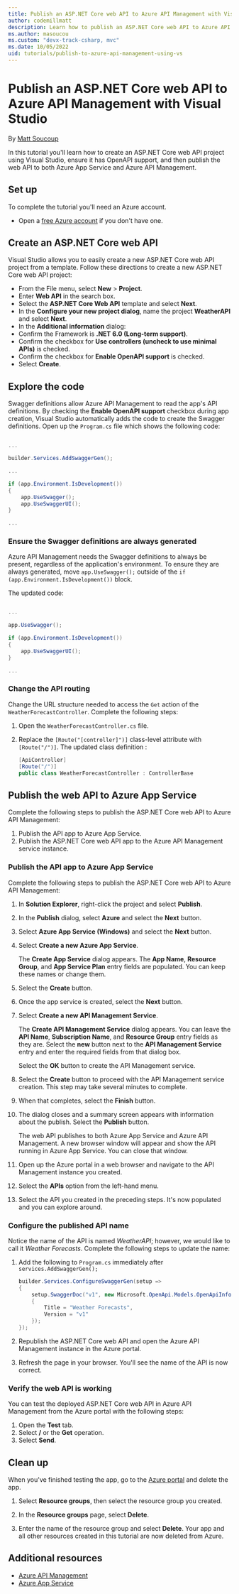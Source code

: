 ```yaml
---
title: Publish an ASP.NET Core web API to Azure API Management with Visual Studio
author: codemillmatt
description: Learn how to publish an ASP.NET Core web API to Azure API Management using Visual Studio.
ms.author: masoucou
ms.custom: "devx-track-csharp, mvc"
ms.date: 10/05/2022
uid: tutorials/publish-to-azure-api-management-using-vs
---
```

# Publish an ASP.NET Core web API to Azure API Management with Visual Studio

By [Matt Soucoup](https://twitter.com/codemillmatt)

In this tutorial you'll learn how to create an ASP.NET Core web API project using Visual Studio, ensure it has OpenAPI support, and then publish the web API to both Azure App Service and Azure API Management.

## Set up

To complete the tutorial you'll need an Azure account.

* Open a [free Azure account](https://azure.microsoft.com/free/dotnet/) if you don't have one.

## Create an ASP.NET Core web API

Visual Studio allows you to easily create a new ASP.NET Core web API project from a template. Follow these directions to create a new ASP.NET Core web API project:

* From the File menu, select **New** > **Project**.
* Enter **Web API** in the search box.
* Select the **ASP.NET Core Web API** template and select **Next**.
* In the **Configure your new project dialog**, name the project **WeatherAPI** and select **Next**.
* In the **Additional information** dialog:
* Confirm the Framework is **.NET 6.0 (Long-term support)**.
* Confirm the checkbox for **Use controllers (uncheck to use minimal APIs)** is checked.
* Confirm the checkbox for **Enable OpenAPI support** is checked.
* Select **Create**.

## Explore the code

Swagger definitions allow Azure API Management to read the app's API definitions. By checking the **Enable OpenAPI support** checkbox during app creation, Visual Studio automatically adds the code to create the Swagger definitions. Open up the `Program.cs` file which shows the following code:

```csharp

...

builder.Services.AddSwaggerGen();

...

if (app.Environment.IsDevelopment())
{
    app.UseSwagger();
    app.UseSwaggerUI();
}

...

```

### Ensure the Swagger definitions are always generated

Azure API Management needs the Swagger definitions to always be present, regardless of the application's environment. To ensure they are always generated, move `app.UseSwagger();` outside of the `if (app.Environment.IsDevelopment())` block.

The updated code:

```csharp

...

app.UseSwagger();

if (app.Environment.IsDevelopment())
{
    app.UseSwaggerUI();
}

...

```

### Change the API routing

Change the URL structure needed to access the `Get` action of the `WeatherForecastController`. Complete the following steps:

1. Open the `WeatherForecastController.cs` file.
1. Replace the `[Route("[controller]")]` class-level attribute with `[Route("/")]`. The updated class definition :

    ```csharp
    [ApiController]
    [Route("/")]
    public class WeatherForecastController : ControllerBase
    ```

## Publish the web API to Azure App Service

Complete the following steps to publish the ASP.NET Core web API to Azure API Management:

1. Publish the API app to Azure App Service.
1. Publish the ASP.NET Core web API app to the Azure API Management service instance.

### Publish the API app to Azure App Service

Complete the following steps to publish the ASP.NET Core web API to Azure API Management:

1. In **Solution Explorer**, right-click the project and select **Publish**.    
1. In the **Publish** dialog, select **Azure** and select the **Next** button.    
1. Select **Azure App Service (Windows)** and select the **Next** button.
1. Select **Create a new Azure App Service**.

    The **Create App Service** dialog appears. The **App Name**, **Resource Group**, and **App Service Plan** entry fields are populated. You can keep these names or change them.

1. Select the **Create** button.
1. Once the app service is created, select the **Next** button.
1. Select **Create a new API Management Service**.

    The **Create API Management Service** dialog appears. You can leave the **API Name**, **Subscription Name**, and **Resource Group** entry fields as they are. Select the **new** button next to the **API Management Service** entry and enter the required fields from that dialog box.

    Select the **OK** button to create the API Management service.

1. Select the **Create** button to proceed with the API Management service creation. This step may take several minutes to complete.
1. When that completes, select the **Finish** button.
1. The dialog closes and a summary screen appears with information about the publish. Select the **Publish** button.

    The web API publishes to both Azure App Service and Azure API Management. A new browser window will appear and show the API running in Azure App Service. You can close that window.

1. Open up the Azure portal in a web browser and navigate to the API Management instance you created.
1. Select the **APIs** option from the left-hand menu.
1. Select the API you created in the preceding steps. It's now populated and you can explore around.

### Configure the published API name

Notice the name of the API is named *WeatherAPI*; however, we would like to call it *Weather Forecasts*. Complete the following steps to update the name:

1. Add the following to `Program.cs` immediately after `services.AddSwaggerGen();`
    
    ```csharp
    builder.Services.ConfigureSwaggerGen(setup =>
    {
        setup.SwaggerDoc("v1", new Microsoft.OpenApi.Models.OpenApiInfo
        {
            Title = "Weather Forecasts",
            Version = "v1"
        });
    });
    ```
   
1. Republish the ASP.NET Core web API and open the Azure API Management instance in the Azure portal.
1. Refresh the page in your browser. You'll see the name of the API is now correct.
    
### Verify the web API is working

You can test the deployed ASP.NET Core web API in Azure API Management from the Azure portal with the following steps:

1. Open the **Test** tab.
1. Select **/** or the **Get** operation.
1. Select **Send**.

## Clean up

When you've finished testing the app, go to the [Azure portal](https://portal.azure.com/) and delete the app.

1. Select **Resource groups**, then select the resource group you created.

1. In the **Resource groups** page, select **Delete**.

1. Enter the name of the resource group and select **Delete**. Your app and all other resources created in this tutorial are now deleted from Azure.

## Additional resources

* [Azure API Management](/azure/api-management/api-management-key-concepts)
* [Azure App Service](/azure/app-service/app-service-web-overview)
